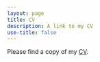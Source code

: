 ```yaml
---
layout: page
title: CV
description: A link to my CV
use-title: false
---
```


<p>Please find a copy of my <a href="http://jeonghyunkim.com/Kim_CV_2024.pdf" target="_blank">CV</a>.</p>
<object data="https://jeonghyunkim.com/Kim_CV_2024.pdf" type="application/pdf" width="700px" height="700px">
    <embed src="https://jeonghyunkim.com/Kim_CV_2024.pdf">
    </embed>
</object>
